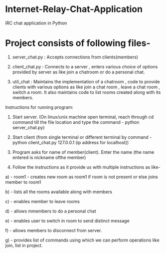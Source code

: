 # Internet-Relay-Chat-Application
IRC chat application in Python

# Project consists of following files-
1) server_chat.py : Accepts connections from clients(members)

2) client_chat.py : Connects to a server , enters various choice of options provided by server as like join a chatroom or do a personal chat.

3) util_chat : Maintains the implementation of a chatroom , code to provide clients with various options as like join a chat room , leave a chat room , switch a room. It also maintains code to list rooms created along with its members. 

Instructions for running program:

1. Start server. (On linux/unix machine open terminal, reach through cd command till the file location and type the command - python server_chat.py)

2. Start client (from single terminal or different terminal by command - python client_chat.py 127.0.0.1 (ip address for localhost))

3. Program asks for name of member(client). Enter the name (the name entered is nickname ofthe member)

4. Follow the instructions as it provide us with multiple instructions as like-

a) <join> - <join> room1 - creates new room as room1 if room is not present or else joins member to room1

b) <list> - lists all the rooms available along with members

c) <leave> - enables member to leave rooms

d) <personal> - allows mmembers to do a personal chat

e) <switch> - enables user to switch in room to send distinct message

f) <quit> - allows members to disconnect from server.

g) <manual> - provides list of commands using which we can perform operations like join, list in project.

